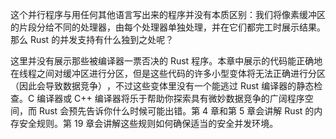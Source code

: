 这个并行程序与用任何其他语言写出来的程序并没有本质区别：我们将像素缓冲区的片段分给不同的处理器，由每个处理器单独处理，并在它们都完工时展示结果。那么 Rust 的并发支持有什么独到之处呢？

这里并没有展示那些被编译器一票否决的 Rust 程序。本章中展示的代码能正确地在线程之间对缓冲区进行分区，但是这些代码的许多小型变体将无法正确进行分区（因此会导致数据竞争）​，不过这些变体里没有一个能逃过 Rust 编译器的静态检查。C 编译器或 C++ 编译器将乐于帮助你探索具有微妙数据竞争的广阔程序空间，而 Rust 会预先告诉你什么时候可能出错。第 4 章和第 5 章会讲解 Rust 的内存安全规则。第 19 章会讲解这些规则如何确保适当的安全并发环境。

